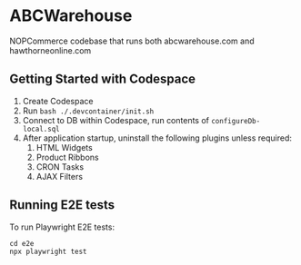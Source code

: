 ﻿# ABCWarehouse

NOPCommerce codebase that runs both abcwarehouse.com and hawthorneonline.com

## Getting Started with Codespace

1. Create Codespace
2. Run `bash ./.devcontainer/init.sh`
3. Connect to DB within Codespace, run contents of `configureDb-local.sql`
4. After application startup, uninstall the following plugins unless required:
    1. HTML Widgets
    2. Product Ribbons
    3. CRON Tasks
    4. AJAX Filters

## Running E2E tests

To run Playwright E2E tests:

```
cd e2e
npx playwright test
```